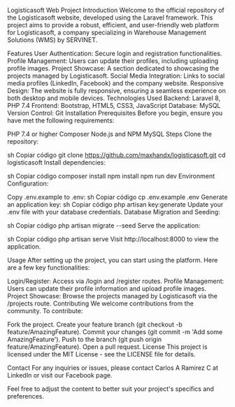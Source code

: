 Logisticasoft Web Project
Introduction
Welcome to the official repository of the Logisticasoft website, developed using the Laravel framework. This project aims to provide a robust, efficient, and user-friendly web platform for Logisticasoft, a company specializing in Warehouse Management Solutions (WMS) by SERVINET.

Features
User Authentication: Secure login and registration functionalities.
Profile Management: Users can update their profiles, including uploading profile images.
Project Showcase: A section dedicated to showcasing the projects managed by Logisticasoft.
Social Media Integration: Links to social media profiles (LinkedIn, Facebook) and the company website.
Responsive Design: The website is fully responsive, ensuring a seamless experience on both desktop and mobile devices.
Technologies Used
Backend: Laravel 8, PHP 7.4
Frontend: Bootstrap, HTML5, CSS3, JavaScript
Database: MySQL
Version Control: Git
Installation
Prerequisites
Before you begin, ensure you have met the following requirements:

PHP 7.4 or higher
Composer
Node.js and NPM
MySQL
Steps
Clone the repository:

sh
Copiar código
git clone https://github.com/maxhandx/logisticasoft.git
cd logisticasoft
Install dependencies:

sh
Copiar código
composer install
npm install
npm run dev
Environment Configuration:

Copy .env.example to .env:
sh
Copiar código
cp .env.example .env
Generate an application key:
sh
Copiar código
php artisan key:generate
Update your .env file with your database credentials.
Database Migration and Seeding:

sh
Copiar código
php artisan migrate --seed
Serve the application:

sh
Copiar código
php artisan serve
Visit http://localhost:8000 to view the application.

Usage
After setting up the project, you can start using the platform. Here are a few key functionalities:

Login/Register: Access via /login and /register routes.
Profile Management: Users can update their profile information and upload profile images.
Project Showcase: Browse the projects managed by Logisticasoft via the /projects route.
Contributing
We welcome contributions from the community. To contribute:

Fork the project.
Create your feature branch (git checkout -b feature/AmazingFeature).
Commit your changes (git commit -m 'Add some AmazingFeature').
Push to the branch (git push origin feature/AmazingFeature).
Open a pull request.
License
This project is licensed under the MIT License - see the LICENSE file for details.

Contact
For any inquiries or issues, please contact Carlos A Ramirez C at LinkedIn or visit our Facebook page.

Feel free to adjust the content to better suit your project's specifics and preferences.
